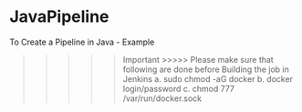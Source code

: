 # JavaPipeline
To Create a Pipeline in Java - Example
>>>>>  Important >>>>>
Please make sure that following are done before Building the job in Jenkins
a. sudo chmod -aG docker <username>
b. docker login/password
c. chmod 777  /var/run/docker.sock
